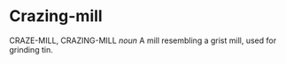 # Crazing-mill

CRAZE-MILL, CRAZING-MILL _noun_ A mill resembling a grist mill, used for grinding tin.